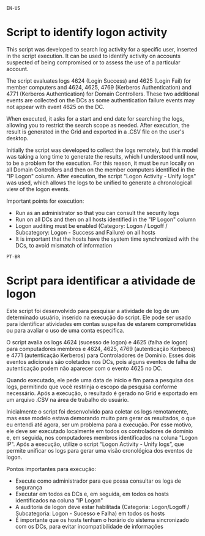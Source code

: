 `EN-US`
# Script to identify logon activity

This script was developed to search log activity for a specific user, inserted in the script execution. It can be used to identify activity on accounts suspected of being compromised or to assess the use of a particular account.

The script evaluates logs 4624 (Login Success) and 4625 (Login Fail) for member computers and 4624, 4625, 4769 (Kerberos Authentication) and 4771 (Kerberos Authentication) for Domain Controllers. These two additional events are collected on the DCs as some authentication failure events may not appear with event 4625 on the DC.

When executed, it asks for a start and end date for searching the logs, allowing you to restrict the search scope as needed. After execution, the result is generated in the Grid and exported in a .CSV file on the user's desktop.

Initially the script was developed to collect the logs remotely, but this model was taking a long time to generate the results, which I understood until now, to be a problem for the execution. For this reason, it must be run locally on all Domain Controllers and then on the member computers identified in the "IP Logon" column. After execution, the script "Logon Activity - Unify logs" was used, which allows the logs to be unified to generate a chronological view of the logon events.

Important points for execution:
- Run as an administrator so that you can consult the security logs
- Run on all DCs and then on all hosts identified in the "IP Logon" column
- Logon auditing must be enabled (Category: Logon / Logoff / Subcategory: Logon - Success and Failure) on all hosts
- It is important that the hosts have the system time synchronized with the DCs, to avoid mismatch of information


`PT-BR`
# Script para identificar a atividade de logon

Este script foi desenvolvido para pesquisar a atividade de log de um determinado usuário, inserido na execução do script. Ele pode ser usado para identificar atividades em contas suspeitas de estarem comprometidas ou para avaliar o uso de uma conta específica.

O script avalia os logs 4624 (sucesso de logon) e 4625 (falha de logon) para computadores membros e 4624, 4625, 4769 (autenticação Kerberos) e 4771 (autenticação Kerberos) para Controladores de Domínio. Esses dois eventos adicionais são coletados nos DCs, pois alguns eventos de falha de autenticação podem não aparecer com o evento 4625 no DC.

Quando executado, ele pede uma data de início e fim para a pesquisa dos logs, permitindo que você restrinja o escopo da pesquisa conforme necessário. Após a execução, o resultado é gerado no Grid e exportado em um arquivo .CSV na área de trabalho do usuário.

Inicialmente o script foi desenvolvido para coletar os logs remotamente, mas esse modelo estava demorando muito para gerar os resultados, o que eu entendi até agora, ser um problema para a execução. Por esse motivo, ele deve ser executado localmente em todos os controladores de domínio e, em seguida, nos computadores membros identificados na coluna "Logon IP". Após a execução, utilize o script “Logon Activity - Unify logs”, que permite unificar os logs para gerar uma visão cronológica dos eventos de logon.

Pontos importantes para execução:
- Execute como administrador para que possa consultar os logs de segurança
- Executar em todos os DCs e, em seguida, em todos os hosts identificados na coluna "IP Logon"
- A auditoria de logon deve estar habilitada (Categoria: Logon/Logoff / Subcategoria: Logon - Sucesso e Falha) em todos os hosts
- É importante que os hosts tenham o horário do sistema sincronizado com os DCs, para evitar incompatibilidade de informações